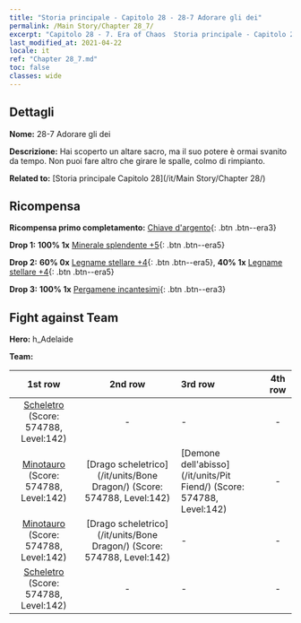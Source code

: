 ```yaml
---
title: "Storia principale - Capitolo 28 - 28-7 Adorare gli dei"
permalink: /Main Story/Chapter 28_7/
excerpt: "Capitolo 28 - 7. Era of Chaos  Storia principale - Capitolo 28_7. 28-7 Adorare gli dei"
last_modified_at: 2021-04-22
locale: it
ref: "Chapter 28_7.md"
toc: false
classes: wide
---
```


## Dettagli

 **Nome:** 28-7 Adorare gli dei

 **Descrizione:** Hai scoperto un altare sacro, ma il suo potere è ormai svanito da tempo. Non puoi fare altro che girare le spalle, colmo di rimpianto.

 **Related to:** [Storia principale Capitolo 28](/it/Main Story/Chapter 28/)

## Ricompensa

 **Ricompensa primo completamento:** [Chiave d'argento](/ItemsIT/con_693/){: .btn .btn--era3}

 **Drop 1:** **100% 1x** [Minerale splendente +5](/ItemsIT/mat_96/){: .btn .btn--era5}

 **Drop 2:** **60% 0x** [Legname stellare +4](/ItemsIT/mat_90/){: .btn .btn--era5}, **40% 1x** [Legname stellare +4](/ItemsIT/mat_90/){: .btn .btn--era5}

 **Drop 3:** **100% 1x** [Pergamene incantesimi](/ItemsIT/con_694/){: .btn .btn--era3}


## Fight against Team
 **Hero:** h_Adelaide

 **Team:**


  | 1st row | 2nd row | 3rd row | 4th row |
  |:----:|:----:|:----|:----:|
  | [Scheletro](/it/units/Skeleton/) (Score: 574788, Level:142)  | - | - | - |
  | [Minotauro](/it/units/Minotaur/) (Score: 574788, Level:142)  | [Drago scheletrico](/it/units/Bone Dragon/) (Score: 574788, Level:142)  | [Demone dell'abisso](/it/units/Pit Fiend/) (Score: 574788, Level:142)  | - |
  | [Minotauro](/it/units/Minotaur/) (Score: 574788, Level:142)  | [Drago scheletrico](/it/units/Bone Dragon/) (Score: 574788, Level:142)  | - | - |
  | [Scheletro](/it/units/Skeleton/) (Score: 574788, Level:142)  | - | - | - |


